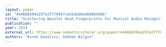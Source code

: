 ```yaml
---
layout: paper
id: "4446b6594a25fe2f770967cdcb3eb6ed690b49db"
title: "Scattering Wavelet Hash Fingerprints For Musical Audio Recognition"
publication: ""
year: 2019
external_url: https://www.semanticscholar.org/paper/4446b6594a25fe2f770967cdcb3eb6ed690b49db
authors: "Evren Kanalici, Gokhan Bilgin"
---
```

